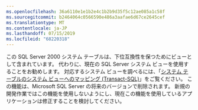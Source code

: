 ```yaml
---
ms.openlocfilehash: 36a6110e1e1b2e4c1b2b9d35f5c12ae085a1c58f
ms.sourcegitcommit: b2464064c0566590e486a3aafae6d67ce2645cef
ms.translationtype: MT
ms.contentlocale: ja-JP
ms.lasthandoff: 07/15/2019
ms.locfileid: "68220318"
---
```

  この SQL Server 2000 システム テーブルは、下位互換性を保つためにビューとして含まれています。 代わりに、現在の SQL Server システム ビューを使用することをお勧めします。 対応するシステム ビューを調べるには、「[システム テーブルのシステム ビューへのマッピング (Transact-SQL)](../relational-databases/system-tables/mapping-system-tables-to-system-views-transact-sql.md)」をご覧ください。 この機能は、Microsoft SQL Server の将来のバージョンで削除されます。 新規の開発作業ではこの機能を使用しないようにし、現在この機能を使用しているアプリケーションは修正することを検討してください。
   